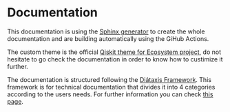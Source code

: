 # Documentation

This documentation is using the [Sphinx generator](https://www.sphinx-doc.org/en/master/) to create the whole documentation and are building automatically using the GiHub Actions.

The custom theme is the official [Qiskit theme for Ecosystem project](https://qiskit.github.io/qiskit_sphinx_theme/), do not hesitate to go check the documentation in order to know how to custimize it further.

The documentation is structured following the [Diátaxis Framework](https://diataxis.fr/).
This framework is for technical documentation that divides it into 4 categories according to the users needs. For further information you can check [this page](https://qiskit.github.io/qiskit_sphinx_theme/intro/diataxis.html).
